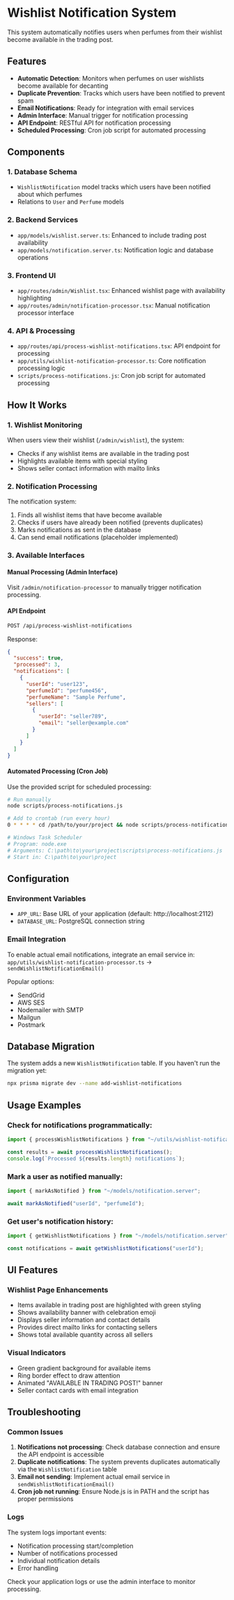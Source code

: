# Wishlist Notification System

This system automatically notifies users when perfumes from their wishlist become available in the trading post.

## Features

- **Automatic Detection**: Monitors when perfumes on user wishlists become available for decanting
- **Duplicate Prevention**: Tracks which users have been notified to prevent spam
- **Email Notifications**: Ready for integration with email services
- **Admin Interface**: Manual trigger for notification processing
- **API Endpoint**: RESTful API for notification processing
- **Scheduled Processing**: Cron job script for automated processing

## Components

### 1. Database Schema

- `WishlistNotification` model tracks which users have been notified about which perfumes
- Relations to `User` and `Perfume` models

### 2. Backend Services

- `app/models/wishlist.server.ts`: Enhanced to include trading post availability
- `app/models/notification.server.ts`: Notification logic and database operations

### 3. Frontend UI

- `app/routes/admin/Wishlist.tsx`: Enhanced wishlist page with availability highlighting
- `app/routes/admin/notification-processor.tsx`: Manual notification processor interface

### 4. API & Processing

- `app/routes/api/process-wishlist-notifications.tsx`: API endpoint for processing
- `app/utils/wishlist-notification-processor.ts`: Core notification processing logic
- `scripts/process-notifications.js`: Cron job script for automated processing

## How It Works

### 1. Wishlist Monitoring

When users view their wishlist (`/admin/wishlist`), the system:

- Checks if any wishlist items are available in the trading post
- Highlights available items with special styling
- Shows seller contact information with mailto links

### 2. Notification Processing

The notification system:

1. Finds all wishlist items that have become available
2. Checks if users have already been notified (prevents duplicates)
3. Marks notifications as sent in the database
4. Can send email notifications (placeholder implemented)

### 3. Available Interfaces

#### Manual Processing (Admin Interface)

Visit `/admin/notification-processor` to manually trigger notification processing.

#### API Endpoint

```bash
POST /api/process-wishlist-notifications
```

Response:

```json
{
  "success": true,
  "processed": 3,
  "notifications": [
    {
      "userId": "user123",
      "perfumeId": "perfume456",
      "perfumeName": "Sample Perfume",
      "sellers": [
        {
          "userId": "seller789",
          "email": "seller@example.com"
        }
      ]
    }
  ]
}
```

#### Automated Processing (Cron Job)

Use the provided script for scheduled processing:

```bash
# Run manually
node scripts/process-notifications.js

# Add to crontab (run every hour)
0 * * * * cd /path/to/your/project && node scripts/process-notifications.js

# Windows Task Scheduler
# Program: node.exe
# Arguments: C:\path\to\your\project\scripts\process-notifications.js
# Start in: C:\path\to\your\project
```

## Configuration

### Environment Variables

- `APP_URL`: Base URL of your application (default: http://localhost:2112)
- `DATABASE_URL`: PostgreSQL connection string

### Email Integration

To enable actual email notifications, integrate an email service in:
`app/utils/wishlist-notification-processor.ts` -> `sendWishlistNotificationEmail()`

Popular options:

- SendGrid
- AWS SES
- Nodemailer with SMTP
- Mailgun
- Postmark

## Database Migration

The system adds a new `WishlistNotification` table. If you haven't run the migration yet:

```bash
npx prisma migrate dev --name add-wishlist-notifications
```

## Usage Examples

### Check for notifications programmatically:

```typescript
import { processWishlistNotifications } from "~/utils/wishlist-notification-processor";

const results = await processWishlistNotifications();
console.log(`Processed ${results.length} notifications`);
```

### Mark a user as notified manually:

```typescript
import { markAsNotified } from "~/models/notification.server";

await markAsNotified("userId", "perfumeId");
```

### Get user's notification history:

```typescript
import { getWishlistNotifications } from "~/models/notification.server";

const notifications = await getWishlistNotifications("userId");
```

## UI Features

### Wishlist Page Enhancements

- Items available in trading post are highlighted with green styling
- Shows availability banner with celebration emoji
- Displays seller information and contact details
- Provides direct mailto links for contacting sellers
- Shows total available quantity across all sellers

### Visual Indicators

- Green gradient background for available items
- Ring border effect to draw attention
- Animated "AVAILABLE IN TRADING POST!" banner
- Seller contact cards with email integration

## Troubleshooting

### Common Issues

1. **Notifications not processing**: Check database connection and ensure the API endpoint is accessible
2. **Duplicate notifications**: The system prevents duplicates automatically via the `WishlistNotification` table
3. **Email not sending**: Implement actual email service in `sendWishlistNotificationEmail()`
4. **Cron job not running**: Ensure Node.js is in PATH and the script has proper permissions

### Logs

The system logs important events:

- Notification processing start/completion
- Number of notifications processed
- Individual notification details
- Error handling

Check your application logs or use the admin interface to monitor processing.
